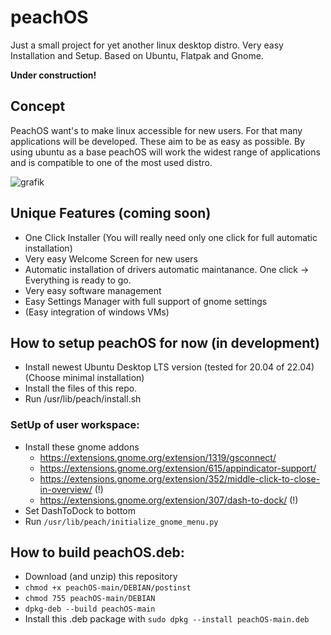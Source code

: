 # peachOS
Just a small project for yet another linux desktop distro. Very easy Installation and Setup. Based on Ubuntu, Flatpak and Gnome.

**Under construction!**

## Concept
PeachOS want's to make linux accessible for new users. 
For that many applications will be developed. These aim to be as easy as possible.
By using ubuntu as a base peachOS will work the widest range of applications and is compatible to one of the most used distro.

![grafik](https://user-images.githubusercontent.com/39700889/159352692-ac687bad-9d44-4852-a156-04d983d5da79.png)

## Unique Features (coming soon)
- One Click Installer (You will really need only one click for full automatic installation)
- Very easy Welcome Screen for new users
- Automatic installation of drivers automatic maintanance. One click -> Everything is ready to go.
- Very easy software management 
- Easy Settings Manager with full support of gnome settings
- (Easy integration of windows VMs)

## How to setup peachOS for now (in development)
- Install newest Ubuntu Desktop LTS version (tested for 20.04 of 22.04) (Choose minimal installation)
- Install the files of this repo.
- Run /usr/lib/peach/install.sh

### SetUp of user workspace:
- Install these gnome addons
	- https://extensions.gnome.org/extension/1319/gsconnect/
	- https://extensions.gnome.org/extension/615/appindicator-support/
	- https://extensions.gnome.org/extension/352/middle-click-to-close-in-overview/ (!)
	- https://extensions.gnome.org/extension/307/dash-to-dock/ (!)
- Set DashToDock to bottom
- Run `/usr/lib/peach/initialize_gnome_menu.py`

## How to build peachOS.deb:
- Download (and unzip) this repository
- `chmod +x peachOS-main/DEBIAN/postinst`
- `chmod 755 peachOS-main/DEBIAN`
- `dpkg-deb --build peachOS-main`
- Install this .deb package with `sudo dpkg --install peachOS-main.deb`
